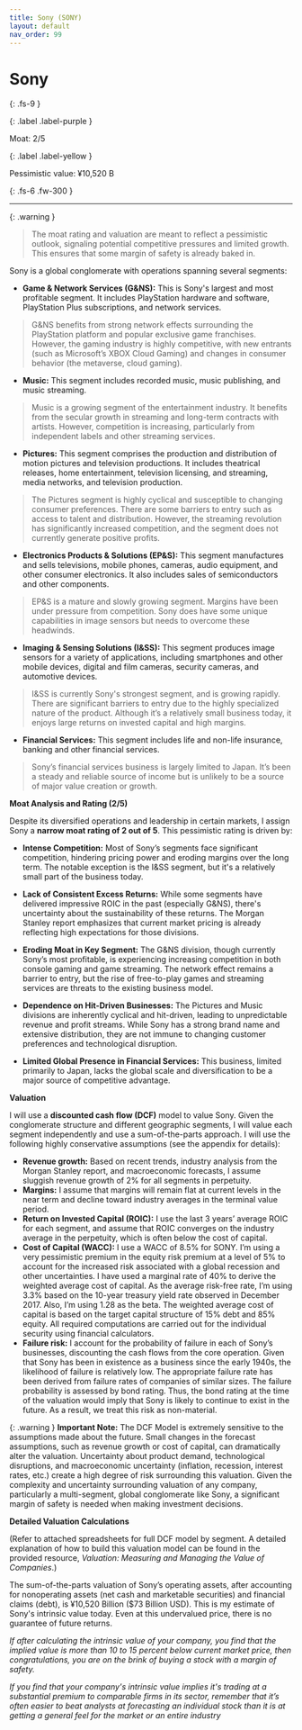 ```yaml
---
title: Sony (SONY)
layout: default
nav_order: 99
---
```


# Sony
{: .fs-9 }

{: .label .label-purple }

Moat: 2/5

{: .label .label-yellow }

Pessimistic value: ¥10,520 B


{: .fs-6 .fw-300 }

---

{: .warning } 
>The moat rating and valuation are meant to reflect a pessimistic outlook, signaling potential competitive pressures and limited growth. This ensures that some margin of safety is already baked in.


Sony is a global conglomerate with operations spanning several segments:

* **Game & Network Services (G&NS):** This is Sony's largest and most profitable segment. It includes PlayStation hardware and software, PlayStation Plus subscriptions, and network services.  
>G&NS benefits from strong network effects surrounding the PlayStation platform and popular exclusive game franchises.  However, the gaming industry is highly competitive, with new entrants (such as Microsoft’s XBOX Cloud Gaming) and changes in consumer behavior (the metaverse, cloud gaming).


* **Music:** This segment includes recorded music, music publishing, and music streaming.  
>Music is a growing segment of the entertainment industry. It benefits from the secular growth in streaming and long-term contracts with artists. However, competition is increasing, particularly from independent labels and other streaming services.


* **Pictures:** This segment comprises the production and distribution of motion pictures and television productions. It includes theatrical releases, home entertainment, television licensing, and streaming, media networks, and television production.
>The Pictures segment is highly cyclical and susceptible to changing consumer preferences. There are some barriers to entry such as access to talent and distribution. However, the streaming revolution has significantly increased competition, and the segment does not currently generate positive profits.


* **Electronics Products & Solutions (EP&S):** This segment manufactures and sells televisions, mobile phones, cameras, audio equipment, and other consumer electronics. It also includes sales of semiconductors and other components.
>EP&S is a mature and slowly growing segment. Margins have been under pressure from competition. Sony does have some unique capabilities in image sensors but needs to overcome these headwinds.


* **Imaging & Sensing Solutions (I&SS):** This segment produces image sensors for a variety of applications, including smartphones and other mobile devices, digital and film cameras, security cameras, and automotive devices.  
>I&SS is currently Sony's strongest segment, and is growing rapidly. There are significant barriers to entry due to the highly specialized nature of the product. Although it’s a relatively small business today, it enjoys large returns on invested capital and high margins.


* **Financial Services:** This segment includes life and non-life insurance, banking and other financial services.  
>Sony’s financial services business is largely limited to Japan. It’s been a steady and reliable source of income but is unlikely to be a source of major value creation or growth.


**Moat Analysis and Rating (2/5)**

Despite its diversified operations and leadership in certain markets, I assign Sony a **narrow moat rating of 2 out of 5**. This pessimistic rating is driven by:

* **Intense Competition:** Most of Sony’s segments face significant competition, hindering pricing power and eroding margins over the long term. The notable exception is the I&SS segment, but it's a relatively small part of the business today.

* **Lack of Consistent Excess Returns:** While some segments have delivered impressive ROIC in the past (especially G&NS), there's uncertainty about the sustainability of these returns. The Morgan Stanley report emphasizes that current market pricing is already reflecting high expectations for those divisions.

* **Eroding Moat in Key Segment:** The G&NS division, though currently Sony’s most profitable, is experiencing increasing competition in both console gaming and game streaming. The network effect remains a barrier to entry, but the rise of free-to-play games and streaming services are threats to the existing business model.

* **Dependence on Hit-Driven Businesses:** The Pictures and Music divisions are inherently cyclical and hit-driven, leading to unpredictable revenue and profit streams. While Sony has a strong brand name and extensive distribution, they are not immune to changing customer preferences and technological disruption. 

* **Limited Global Presence in Financial Services:** This business, limited primarily to Japan, lacks the global scale and diversification to be a major source of competitive advantage.



**Valuation**

I will use a **discounted cash flow (DCF)** model to value Sony. Given the conglomerate structure and different geographic segments, I will value each segment independently and use a sum-of-the-parts approach. I will use the following highly conservative assumptions (see the appendix for details):

* **Revenue growth:** Based on recent trends, industry analysis from the Morgan Stanley report, and macroeconomic forecasts, I assume sluggish revenue growth of 2% for all segments in perpetuity. 
* **Margins:** I assume that margins will remain flat at current levels in the near term and decline toward industry averages in the terminal value period.
* **Return on Invested Capital (ROIC):** I use the last 3 years’ average ROIC for each segment, and assume that ROIC converges on the industry average in the perpetuity, which is often below the cost of capital.
* **Cost of Capital (WACC):** I use a WACC of 8.5% for SONY. I’m using a very pessimistic premium in the equity risk premium at a level of 5% to account for the increased risk associated with a global recession and other uncertainties. I have used a marginal rate of 40% to derive the weighted average cost of capital. As the average risk-free rate, I’m using 3.3% based on the 10-year treasury yield rate observed in December 2017. Also, I’m using 1.28 as the beta.  The weighted average cost of capital is based on the target capital structure of 15% debt and 85% equity. All required computations are carried out for the individual security using financial calculators.
* **Failure risk:** I account for the probability of failure in each of Sony’s businesses, discounting the cash flows from the core operation.  Given that Sony has been in existence as a business since the early 1940s, the likelihood of failure is relatively low. The appropriate failure rate has been derived from failure rates of companies of similar sizes. The failure probability is assessed by bond rating.  Thus, the bond rating at the time of the valuation would imply that Sony is likely to continue to exist in the future. As a result, we treat this risk as non-material.

{: .warning }
**Important Note:** The DCF Model is extremely sensitive to the assumptions made about the future.  Small changes in the forecast assumptions, such as revenue growth or cost of capital, can dramatically alter the valuation.  Uncertainty about product demand, technological disruptions, and macroeconomic uncertainty (inflation, recession, interest rates, etc.) create a high degree of risk surrounding this valuation. Given the complexity and uncertainty surrounding valuation of any company, particularly a multi-segment, global conglomerate like Sony, a significant margin of safety is needed when making investment decisions. 


**Detailed Valuation Calculations**

(Refer to attached spreadsheets for full DCF model by segment.  A detailed explanation of how to build this valuation model can be found in the provided resource, _Valuation: Measuring and Managing the Value of Companies_.)

The sum-of-the-parts valuation of Sony’s operating assets, after accounting for nonoperating assets (net cash and marketable securities) and financial claims (debt), is ¥10,520 Billion ($73 Billion USD). This is my estimate of Sony's intrinsic value today.  Even at this undervalued price, there is no guarantee of future returns.

*If after calculating the intrinsic value of your company, you find that the implied value is more than 10 to 15 percent below current market price, then congratulations, you are on the brink of buying a stock with a margin of safety.*

*If you find that your company's intrinsic value implies it's trading at a substantial premium to comparable firms in its sector, remember that it’s often easier to beat analysts at forecasting an individual stock than it is at getting a general feel for the market or an entire industry*



